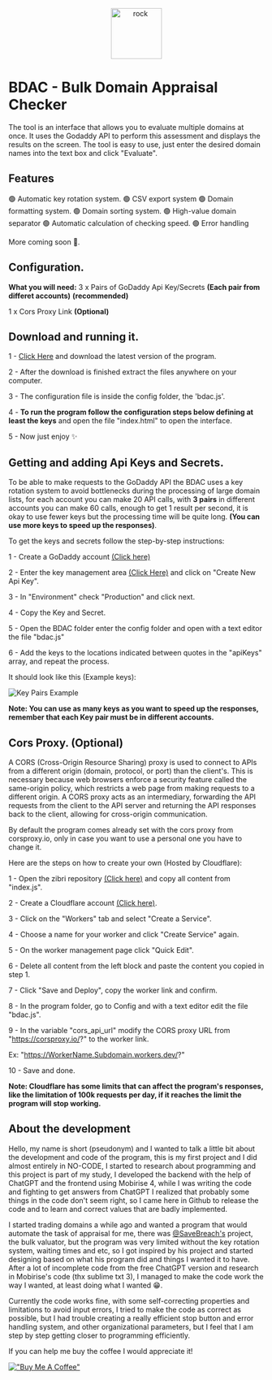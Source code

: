<p align="center">
  <img src="https://cdn.jsdelivr.net/gh/short443/hostimage@main/images/favicon.svg" alt="rock" width="100" height="100"/>
</p>

# BDAC - Bulk Domain Appraisal Checker
The tool is an interface that allows you to evaluate multiple domains at once. It uses the Godaddy API to perform this assessment and displays the results on the screen. The tool is easy to use, just enter the desired domain names into the text box and click "Evaluate".

## Features

🟢 Automatic key rotation system.
🟢 CSV export system
🟢 Domain formatting system.
🟢 Domain sorting system.
🟢 High-value domain separator
🟢 Automatic calculation of checking speed.
🟢 Error handling

More coming soon 🔧.

## Configuration.

**What you will need:**
3 x Pairs of GoDaddy Api Key/Secrets **(Each pair from differet accounts)** **(recommended)**

1 x Cors Proxy Link **(Optional)**

## Download and running it.

1 - [Click Here](https://github.com/short443/BDAC/releases) and download the latest version of the program.

2 - After the download is finished extract the files anywhere on your computer.

3 - The configuration file is inside the config folder, the 'bdac.js'.

4 - **To run the program follow the configuration steps below defining at least the keys** and open the file "index.html" to open the interface.

5 - Now just enjoy ✨

## Getting and adding Api Keys and Secrets.

To be able to make requests to the GoDaddy API the BDAC uses a key rotation system to avoid bottlenecks during the processing of large domain lists, for each account you can make 20 API calls, with **3 pairs** in different accounts you can make 60 calls, enough to get 1 result per second, it is okay to use fewer keys but the processing time will be quite long. **(You can use more keys to speed up the responses)**.

To get the keys and secrets follow the step-by-step instructions:

1 - Create a GoDaddy account [(Click here)](https://sso.godaddy.com/v1/account/create)

2 - Enter the key management area [(Click Here)](https://developer.godaddy.com/keys) and click on "Create New Api Key".

3 - In "Environment" check "Production" and click next.

4 - Copy the Key and Secret.

5 - Open the BDAC folder enter the config folder and open with a text editor the file "bdac.js"

6 - Add the keys to the locations indicated between quotes in the "apiKeys" array, and repeat the process.

It should look like this (Example keys):

![Key Pairs Example](https://cdn.jsdelivr.net/gh/short443/hostimage@main/images/carbon2.png)

**Note: You can use as many keys as you want to speed up the responses, remember that each Key pair must be in different accounts.**

## Cors Proxy. (Optional)

A CORS (Cross-Origin Resource Sharing) proxy is used to connect to APIs from a different origin (domain, protocol, or port) than the client's. This is necessary because web browsers enforce a security feature called the same-origin policy, which restricts a web page from making requests to a different origin. A CORS proxy acts as an intermediary, forwarding the API requests from the client to the API server and returning the API responses back to the client, allowing for cross-origin communication.

By default the program comes already set with the cors proxy from corsproxy.io, only in case you want to use a personal one you have to change it.

Here are the steps on how to create your own (Hosted by Cloudflare):

1 - Open the zibri repository [(Click here)](https://github.com/Zibri/cloudflare-cors-anywhere) and copy all content from "index.js".

2 - Create a Cloudflare account [(Click here)](https://dash.cloudflare.com/signup).

3 - Click on the "Workers" tab and select "Create a Service".

4 - Choose a name for your worker and click "Create Service" again.

5 - On the worker management page click "Quick Edit".

6 - Delete all content from the left block and paste the content you copied in step 1.

7 - Click "Save and Deploy", copy the worker link and confirm.

8 - In the program folder, go to Config and with a text editor edit the file "bdac.js".

9 - In the variable "cors_api_url" modify the CORS proxy URL from "https://corsproxy.io/?" to the worker link. 

Ex: "https://WorkerName.Subdomain.workers.dev/?"

10 - Save and done.

**Note: Cloudflare has some limits that can affect the program's responses, like the limitation of 100k requests per day, if it reaches the limit the program will stop working.**

## About the development

Hello, my name is short (pseudonym) and I wanted to talk a little bit about the development and code of the program, this is my first project and I did almost entirely in NO-CODE, I started to research about programming and this project is part of my study, I developed the backend with the help of ChatGPT and the frontend using Mobirise 4, while I was writing the code and fighting to get answers from ChatGPT I realized that probably some things in the code don't seem right, so I came here in Github to release the code and to learn and correct values that are badly implemented.

I started trading domains a while ago and wanted a program that would automate the task of appraisal for me, there was [@SaveBreach's](https://hackerpain.github.io/bulkvaluator/) project, the bulk valuator, but the program was very limited without the key rotation system, waiting times and etc, so I got inspired by his project and started designing based on what his program did and things I wanted it to have. After a lot of incomplete code from the free ChatGPT version and research in Mobirise's code (thx sublime txt 3), I managed to make the code work the way I wanted, at least doing what I wanted 😁.

Currently the code works fine, with some self-correcting properties and limitations to avoid input errors, I tried to make the code as correct as possible, but I had trouble creating a really efficient stop button and error handling system, and other organizational parameters, but I feel that I am step by step getting closer to programming efficiently.

If you can help me buy the coffee I would appreciate it!

[!["Buy Me A Coffee"](https://www.buymeacoffee.com/assets/img/custom_images/orange_img.png)](https://www.buymeacoffee.com/short443)
